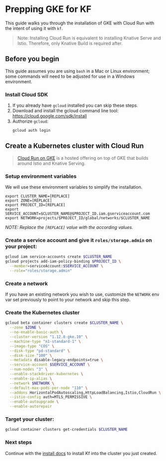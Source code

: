 # Prepping GKE for KF

This guide walks you through the installation of GKE with Cloud Run with the
intent of using it with `kf`.

> Note: Installing Cloud Run is equivalent to installing Knative Serve and
> Istio. Therefore, only Knative Build is required after.

## Before you begin

This guide assumes you are using `bash` in a Mac or Linux environment; some
commands will need to be adjusted for use in a Windows environment.

### Install Cloud SDK

1. If you already have `gcloud` installed you can skip these steps.
1. Download and install the gcloud command line tool:
   https://cloud.google.com/sdk/install
1. Authorize `gcloud`:
   ```sh
   gcloud auth login
   ```

## Create a Kubernetes cluster with Cloud Run

> [Cloud Run on GKE](https://cloud.google.com/run/docs/gke/setup) is a hosted
> offering on top of GKE that builds around Istio and Knative Serving.

### Setup environment variables

We will use these environment variables to simplify the installation.

```
export CLUSTER_NAME=[REPLACE]
export ZONE=[REPLACE]
export PROJECT_ID=[REPLACE]
export SERVICE_ACCOUNT=$CLUSTER_NAME@$PROJECT_ID.iam.gserviceaccount.com
export NETWORK=projects/$PROJECT_ID/global/networks/$CLUSTER_NAME
```

*NOTE: Replace the `[REPLACE]` value with the according values.*

### Create a service account and give it `roles/storage.admin` on your project:

```sh
gcloud iam service-accounts create $CLUSTER_NAME
gcloud projects add-iam-policy-binding $PROJECT_ID \
  --member=serviceAccount:$SERVICE_ACCOUNT \
  --role="roles/storage.admin"
```

### Create a network

If you have an existing network you wish to use, customize the `NETWORK` env var set previously to point to your network and skip this step.

### Create the Kubernetes cluster

```sh
gcloud beta container clusters create $CLUSTER_NAME \
  --zone $ZONE \
  --no-enable-basic-auth \
  --cluster-version "1.12.8-gke.10" \
  --machine-type "n1-standard-1" \
  --image-type "COS" \
  --disk-type "pd-standard" \
  --disk-size "100" \
  --metadata disable-legacy-endpoints=true \
  --service-account $SERVICE_ACCOUNT \
  --num-nodes "3" \
  --enable-stackdriver-kubernetes \
  --enable-ip-alias \
  --network $NETWORK \
  --default-max-pods-per-node "110" \
  --addons HorizontalPodAutoscaling,HttpLoadBalancing,Istio,CloudRun \
  --istio-config auth=MTLS_PERMISSIVE \
  --enable-autoupgrade \
  --enable-autorepair
```

### Target your cluster:

```sh
gcloud container clusters get-credentials $CLUSTER_NAME
```

### Next steps
Continue with the [install docs](docs/install.md) to install Kf into the cluster you just created.

